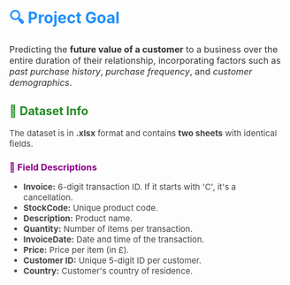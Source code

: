 <h1 style="color: #1E90FF;">🔍 Project Goal</h1>
<p style="font-size: 16px; color: #333;">
  Predicting the <strong>future value of a customer</strong> to a business over the entire duration of their relationship, incorporating factors such as <em>past purchase history</em>, <em>purchase frequency</em>, and <em>customer demographics</em>.
</p>

<h2 style="color: #228B22;">📄 Dataset Info</h2>
<p style="font-size: 15px; color: #444;">
  The dataset is in <strong>.xlsx</strong> format and contains <strong>two sheets</strong> with identical fields.
</p>

<h3 style="color: #8B008B;">📌 Field Descriptions</h3>
<ul style="font-size: 15px; color: #444;">
  <li><strong>Invoice:</strong> 6-digit transaction ID. If it starts with 'C', it's a cancellation.</li>
  <li><strong>StockCode:</strong> Unique product code.</li>
  <li><strong>Description:</strong> Product name.</li>
  <li><strong>Quantity:</strong> Number of items per transaction.</li>
  <li><strong>InvoiceDate:</strong> Date and time of the transaction.</li>
  <li><strong>Price:</strong> Price per item (in £).</li>
  <li><strong>Customer ID:</strong> Unique 5-digit ID per customer.</li>
  <li><strong>Country:</strong> Customer's country of residence.</li>
</ul>
